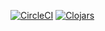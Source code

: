 [![CircleCI](https://img.shields.io/circleci/project/github/johannesloetzsch/fn2api.svg?label=tests)](https://circleci.com/gh/johannesloetzsch/fn2api)
[![Clojars](https://img.shields.io/clojars/v/fn2api.svg?colorB=blue)](https://clojars.org/fn2api)

